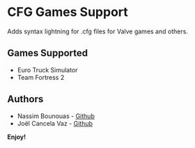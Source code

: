 # CFG Games Support

Adds syntax lightning for .cfg files for Valve games and others.

## Games Supported

- Euro Truck Simulator
- Team Fortress 2

## Authors

- Nassim Bounouas - [Github](https://github.com/NassimBounouas)
- Joël Cancela Vaz - [Github](https://github.com/joelcancela)

**Enjoy!**

